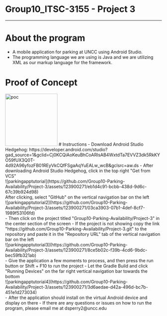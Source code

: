 # Group10_ITSC-3155 - Project 3
***
# About the program
- A mobile application for parking at UNCC using Android Studio.
- The programming language we are using is Java and we are utilizing XML as our markup language for the framework.
# Proof of Concept
<img width="168" alt="poc" src="https://github.com/Group10-Parking-Availability/Project-3/assets/123900271/c3ad3b05-749f-4c77-8a4e-f8a79f7ba66b">
# Instructions
- Download Android Studio Hedgehog: https://developer.android.com/studio?gad_source=1&gclid=Cj0KCQiAoKeuBhCoARIsAB4WxtdTa7EVVZ3dk5RkKYO59fUX3Q0T-4d92A96yfozFB01REyVkCQfFSgaAqYuEALw_wcB&gclsrc=aw.ds
- After downloading Android Studio Hedgehog, click in the top right "Get from VCS"
<br> ![parkingapptutorial](https://github.com/Group10-Parking-Availability/Project-3/assets/123900271/eb1d4c91-bcbb-438d-9d6c-67c39b924d98) <br>
 After clicking, select "GitHub" on the vertical navigation bar on the left
<br> ![parkingapptutorial2](https://github.com/Group10-Parking-Availability/Project-3/assets/123900271/03ca3903-07b1-4def-8cf7-1989f53106fd) <br>
- Then click on the project titled "Group10-Parking-Availability/Project-3" in the center section of the screen
- If the project is not showing copy the link "https://github.com/Group10-Parking-Availability/Project-3.git" to the repository and paste it in the "Repository URL" tab of the vertical navigation bar on the left
<br> ![parkingapptutorial3](https://github.com/Group10-Parking-Availability/Project-3/assets/123900271/8ce5b02c-f39b-4cd6-9bdc-bec59fb321ab) <br>
- Give the application a few moments to process, and then press the run button or Shift + F10 to run the project
- Let the Gradle Build and click "Running Devices" on the far right vertical navigation bar towards the bottom
<br> ![parkingapptutorial4](https://github.com/Group10-Parking-Availability/Project-3/assets/123900271/3d6aedae-d42a-496d-bc7b-451e1d273034) <br>
- After the application should install on the virtual Android device and display on there
- If there are any questions or issues on how to run the program, please email me at dsperry2@uncc.edu
